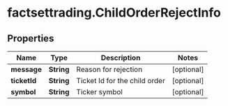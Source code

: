 # factsettrading.ChildOrderRejectInfo

## Properties

Name | Type | Description | Notes
------------ | ------------- | ------------- | -------------
**message** | **String** | Reason for rejection | [optional] 
**ticketId** | **String** | Ticket Id for the child order | [optional] 
**symbol** | **String** | Ticker symbol | [optional] 


